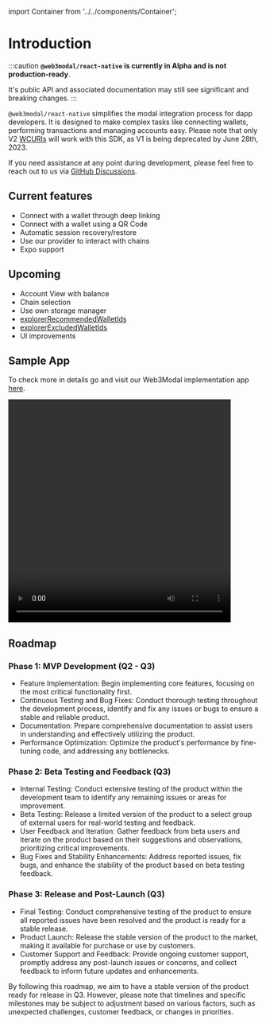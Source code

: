 import Container from '../../components/Container';


# Introduction

:::caution
**`@web3modal/react-native` is currently in Alpha and is not production-ready**.

It's public API and associated documentation may still see significant and breaking changes.
:::

`@web3modal/react-native` simplifies the modal integration process for dapp developers. It is designed to make complex tasks like connecting wallets, performing transactions and managing accounts easy. Please note that only V2 [WCURIs](../../specs/clients/core/pairing/pairing-uri) will work with this SDK, as V1 is being deprecated by June 28th, 2023.

If you need assistance at any point during development, please feel free to reach out to us via [GitHub Discussions](https://github.com/orgs/WalletConnect/discussions).

## Current features
- Connect with a wallet through deep linking
- Connect with a wallet using a QR Code
- Automatic session recovery/restore
- Use our provider to interact with chains
- Expo support

## Upcoming
- Account View with balance
- Chain selection
- Use own storage manager
- [explorerRecommendedWalletIds](https://docs.walletconnect.com/2.0/web3modal/options#explorerrecommendedwalletids-optional)
- [explorerExcludedWalletIds](https://docs.walletconnect.com/2.0/web3modal/options#explorerexcludedwalletids-optional)
- UI improvements

## Sample App
To check more in details go and visit our Web3Modal implementation app [here](https://github.com/WalletConnect/react-native-examples/tree/main/dapps/v2Explorer).

<video controls width="448" height="448">
  <source src="/assets/web3modal_reactnative_preview.mp4" type="video/mp4" />
</video>

## Roadmap

### Phase 1: MVP Development (Q2 - Q3)
- Feature Implementation: Begin implementing core features, focusing on the most critical functionality first.
- Continuous Testing and Bug Fixes: Conduct thorough testing throughout the development process, identify and fix any issues or bugs to ensure a stable and reliable product.
- Documentation: Prepare comprehensive documentation to assist users in understanding and effectively utilizing the product.
- Performance Optimization: Optimize the product's performance by fine-tuning code, and addressing any bottlenecks.

### Phase 2: Beta Testing and Feedback (Q3)
- Internal Testing: Conduct extensive testing of the product within the development team to identify any remaining issues or areas for improvement.
- Beta Testing: Release a limited version of the product to a select group of external users for real-world testing and feedback.
- User Feedback and Iteration: Gather feedback from beta users and iterate on the product based on their suggestions and observations, prioritizing critical improvements.
- Bug Fixes and Stability Enhancements: Address reported issues, fix bugs, and enhance the stability of the product based on beta testing feedback.

### Phase 3: Release and Post-Launch (Q3)
- Final Testing: Conduct comprehensive testing of the product to ensure all reported issues have been resolved and the product is ready for a stable release.
- Product Launch: Release the stable version of the product to the market, making it available for purchase or use by customers.
- Customer Support and Feedback: Provide ongoing customer support, promptly address any post-launch issues or concerns, and collect feedback to inform future updates and enhancements.

By following this roadmap, we aim to have a stable version of the product ready for release in Q3. However, please note that timelines and specific milestones may be subject to adjustment based on various factors, such as unexpected challenges, customer feedback, or changes in priorities.
